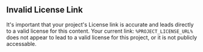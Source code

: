 ## Invalid License Link  
It's important that your project's License link is accurate and leads directly to a valid license for this content.
Your current link: `%PROJECT_LICENSE_URL%` does not appear to lead to a valid license for this project, or it is not publicly accessable.
  
